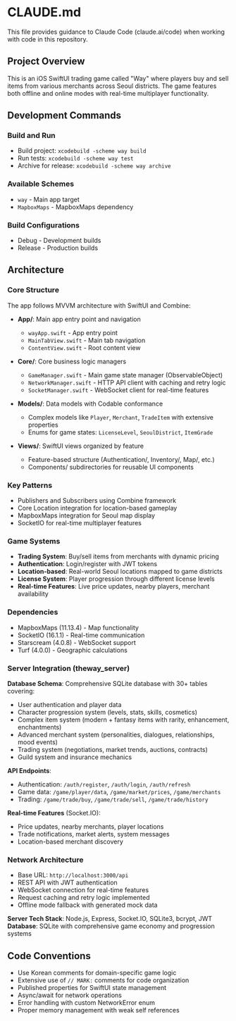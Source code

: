 # CLAUDE.md

This file provides guidance to Claude Code (claude.ai/code) when working with code in this repository.

## Project Overview

This is an iOS SwiftUI trading game called "Way" where players buy and sell items from various merchants across Seoul districts. The game features both offline and online modes with real-time multiplayer functionality.

## Development Commands

### Build and Run
- Build project: `xcodebuild -scheme way build`
- Run tests: `xcodebuild -scheme way test`
- Archive for release: `xcodebuild -scheme way archive`

### Available Schemes
- `way` - Main app target
- `MapboxMaps` - MapboxMaps dependency

### Build Configurations
- Debug - Development builds
- Release - Production builds

## Architecture

### Core Structure
The app follows MVVM architecture with SwiftUI and Combine:

- **App/**: Main app entry point and navigation
  - `wayApp.swift` - App entry point
  - `MainTabView.swift` - Main tab navigation
  - `ContentView.swift` - Root content view

- **Core/**: Core business logic managers
  - `GameManager.swift` - Main game state manager (ObservableObject)
  - `NetworkManager.swift` - HTTP API client with caching and retry logic
  - `SocketManager.swift` - WebSocket client for real-time features

- **Models/**: Data models with Codable conformance
  - Complex models like `Player`, `Merchant`, `TradeItem` with extensive properties
  - Enums for game states: `LicenseLevel`, `SeoulDistrict`, `ItemGrade`

- **Views/**: SwiftUI views organized by feature
  - Feature-based structure (Authentication/, Inventory/, Map/, etc.)
  - Components/ subdirectories for reusable UI components

### Key Patterns
- Publishers and Subscribers using Combine framework
- Core Location integration for location-based gameplay
- MapboxMaps integration for Seoul map display
- SocketIO for real-time multiplayer features

### Game Systems
- **Trading System**: Buy/sell items from merchants with dynamic pricing
- **Authentication**: Login/register with JWT tokens
- **Location-based**: Real-world Seoul locations mapped to game districts
- **License System**: Player progression through different license levels
- **Real-time Features**: Live price updates, nearby players, merchant availability

### Dependencies
- MapboxMaps (11.13.4) - Map functionality
- SocketIO (16.1.1) - Real-time communication
- Starscream (4.0.8) - WebSocket support
- Turf (4.0.0) - Geographic calculations

### Server Integration (theway_server)

**Database Schema**: Comprehensive SQLite database with 30+ tables covering:
- User authentication and player data
- Character progression system (levels, stats, skills, cosmetics)
- Complex item system (modern + fantasy items with rarity, enhancement, enchantments)
- Advanced merchant system (personalities, dialogues, relationships, mood events)
- Trading system (negotiations, market trends, auctions, contracts)
- Guild system and insurance mechanics

**API Endpoints**:
- Authentication: `/auth/register`, `/auth/login`, `/auth/refresh`
- Game data: `/game/player/data`, `/game/market/prices`, `/game/merchants`
- Trading: `/game/trade/buy`, `/game/trade/sell`, `/game/trade/history`

**Real-time Features** (Socket.IO):
- Price updates, nearby merchants, player locations
- Trade notifications, market alerts, system messages
- Location-based merchant discovery

### Network Architecture
- Base URL: `http://localhost:3000/api`
- REST API with JWT authentication
- WebSocket connection for real-time features
- Request caching and retry logic implemented
- Offline mode fallback with generated mock data

**Server Tech Stack**: Node.js, Express, Socket.IO, SQLite3, bcrypt, JWT
**Database**: SQLite with comprehensive game economy and progression systems

## Code Conventions

- Use Korean comments for domain-specific game logic
- Extensive use of `// MARK:` comments for code organization
- Published properties for SwiftUI state management
- Async/await for network operations
- Error handling with custom NetworkError enum
- Proper memory management with weak self references
